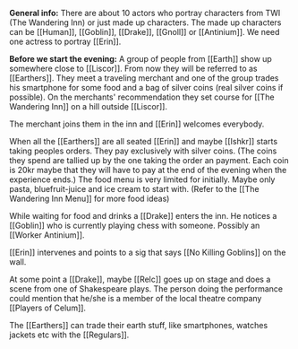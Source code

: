 **General info:**
There are about 10 actors who portray characters from TWI (The Wandering Inn) or just made up characters.
The made up characters can be [[Human]], [[Goblin]], [[Drake]], [[Gnoll]] or [[Antinium]].
We need one actress to portray [[Erin]].

**Before we start the evening:**
A group of people from [[Earth]] show up somewhere close to [[Liscor]]. From now they will be referred to as [[Earthers]]. They meet a traveling merchant and one of the group trades his smartphone for some food and a bag of silver coins (real silver coins if possible). On the merchants' recommendation they set course for [[The Wandering Inn]] on a hill outside [[Liscor]].

The merchant joins them in the inn and [[Erin]] welcomes everybody.

When all the [[Earthers]] are all seated [[Erin]] and maybe [[Ishkr]] starts taking peoples orders. They pay exclusively with silver coins. (The coins they spend are tallied up by the one taking the order an payment. Each coin is 20kr maybe that they will have to pay at the end of the evening when the experience ends.) The food menu is very limited for initially. Maybe only pasta, bluefruit-juice and ice cream to start with. (Refer to the [[The Wandering Inn Menu]] for more food ideas)

While waiting for food and drinks a [[Drake]] enters the inn. 
He notices a [[Goblin]] who is currently playing chess with someone. Possibly an [[Worker Antinium]].

[[Erin]] intervenes and points to a sig that says [[No Killing Goblins]]  on the wall.

At some point a [[Drake]], maybe [[Relc]] goes up on stage and does a scene from one of Shakespeare plays. The person doing the performance could mention that he/she is a member of the local theatre company [[Players of Celum]].

The [[Earthers]] can trade their earth stuff, like smartphones, watches jackets etc with the [[Regulars]].

